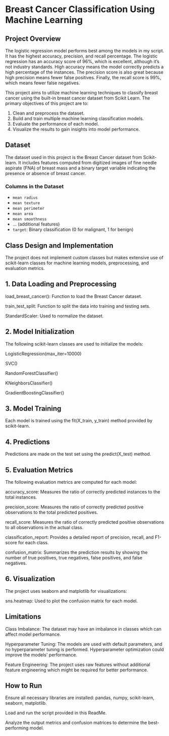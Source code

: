 # Breast Cancer Classification Using Machine Learning

## Project Overview

The logistic regression model performs best among the models in my script. It has the highest accuracy, precision, and recall percentage. The logistic regression has an accuracy score of 96%, which is excellent, although it’s not industry standards. High accuracy means the model correctly predicts a high percentage of the instances. The precision score is also great because high precision means fewer false positives. Finally, the recall score is 99%, which means fewer false negatives. 

This project aims to utilize machine learning techniques to classify breast cancer using the built-in breast cancer dataset from Scikit Learn. The primary objectives of this project are to:

1. Clean and preprocess the dataset.
2. Build and train multiple machine learning classification models.
3. Evaluate the performance of each model.
4. Visualize the results to gain insights into model performance.

## Dataset

The dataset used in this project is the Breast Cancer dataset from Scikit-learn. It includes features computed from digitized images of fine needle aspirate (FNA) of breast mass and a binary target variable indicating the presence or absence of breast cancer.

### Columns in the Dataset

- `mean radius`
- `mean texture`
- `mean perimeter`
- `mean area`
- `mean smoothness`
- ... (additional features)
- `target`: Binary classification (0 for malignant, 1 for benign)

## Class Design and Implementation

The project does not implement custom classes but makes extensive use of scikit-learn classes for machine learning models, preprocessing, and evaluation metrics.

## 1. Data Loading and Preprocessing 

load_breast_cancer(): Function to load the Breast Cancer dataset.

train_test_split: Function to split the data into training and testing sets.

StandardScaler: Used to normalize the dataset.

## 2. Model Initialization
The following scikit-learn classes are used to initialize the models:

LogisticRegression(max_iter=10000)

SVC()

RandomForestClassifier()

KNeighborsClassifier()

GradientBoostingClassifier()

## 3. Model Training
Each model is trained using the fit(X_train, y_train) method provided by scikit-learn.

## 4. Predictions
Predictions are made on the test set using the predict(X_test) method.

## 5. Evaluation Metrics
The following evaluation metrics are computed for each model:

accuracy_score: Measures the ratio of correctly predicted instances to the total instances.

precision_score: Measures the ratio of correctly predicted positive observations to the total predicted positives.

recall_score: Measures the ratio of correctly predicted positive observations to all observations in the actual class.

classification_report: Provides a detailed report of precision, recall, and F1-score for each class.

confusion_matrix: Summarizes the prediction results by showing the number of true positives, true negatives, false positives, and false negatives.

## 6. Visualization
The project uses seaborn and matplotlib for visualizations:

sns.heatmap: Used to plot the confusion matrix for each model.

## Limitations
Class Imbalance: The dataset may have an imbalance in classes which can affect model performance.

Hyperparameter Tuning: The models are used with default parameters, and no hyperparameter tuning is performed. Hyperparameter optimization could improve the models' performance.

Feature Engineering: The project uses raw features without additional feature engineering which might be required for better performance.

## How to Run
Ensure all necessary libraries are installed: pandas, numpy, scikit-learn, seaborn, matplotlib.

Load and run the script provided in this ReadMe.

Analyze the output metrics and confusion matrices to determine the best-performing model.
